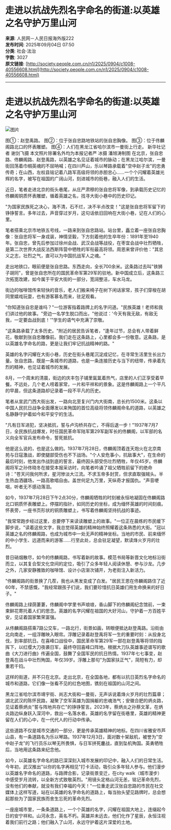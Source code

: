# 走进以抗战先烈名字命名的街道:以英雄之名守护万里山河

**来源**: 人民网－人民日报海外版222  
**发布时间**: 2025年09月04日 07:50  
**分类**: 社会·法治  
**字数**: 3027  
**原文链接**: [http://society.people.com.cn/n1/2025/0904/c1008-40556608.html](http://society.people.com.cn/n1/2025/0904/c1008-40556608.html)

---

# 走进以抗战先烈名字命名的街道:以英雄之名守护万里山河

![图片](/api/md-docs/image/84e27e8e21e078d89c164f05ef586618/)

图①：赵登禹路。 图②：位于张自忠路地铁站的张自忠胸像。 图③：位于佟麟阁路北口的怀表雕塑。 图④：人们在黑龙江省哈尔滨市一曼街上行走。 新华社记者 谢剑飞摄 本文照片除署名外均为本报记者严 冰摄 潘旭涛制图 在北京，张自忠路、佟麟阁路、赵登禹路，以英雄之名见证着城市的脉动；在黑龙江哈尔滨，一曼街回荡着巾帼英魂的不屈呐喊；在四川芦山，乐以琴路承载着"空中赵子龙"的忠勇传奇；在山西，左权县铭记着八路军高级将领的赤胆忠心……一个个闪耀着英雄光辉的名字，被写在祖国的广阔山河，刻进城市的街巷，融入人们的生活。

近日，笔者走进北京的街头巷尾，从庄严肃穆的张自忠将军像，到承载历史记忆的佟麟阁铜质怀表雕塑，循着英雄之名，找寻大街小巷中的历史印记。

"为国家民族死之决心，海不清，石不烂，决不半点改变！"这是张自忠将军留下的铮铮誓言。多年过去，声音穿过岁月，这句话依旧回响在大街小巷，记在人们的心里。

笔者搭乘北京市地铁五号线，一路来到张自忠路站。站台里，矗立着一座张自忠胸像：张自忠将军一身戎装，神情坚毅，下方刻着他的生卒年份：1891年至1940年。张自忠，曾先后参加过徐州会战、武汉会战等战役，在枣宜会战中壮烈牺牲，是第二次世界大战反法西斯阵营中牺牲的军衔最高将领。周恩来曾评价他："其忠义之志，壮烈之气，直可以为中国抗战军人之魂。"

走出地铁口，眼前便是张自忠路。东西走向，全长700余米。这条路过去叫"铁狮子胡同"，曾是张自忠所在的国民革命军第29军的驻地。新中国成立后，这条路三次拓宽改建，如今属于平安大街的一部分，宽阔整洁，车水马龙。

街边的咖啡馆传来轻快的音乐，老人们搬来椅子在树下闲话家常，孩子们穿梭在胡同里嬉戏玩耍，也有游客慕名而来，驻足观看。

"你知道张自忠是谁吗？"一位游客指着路牌上的名字问道。"民族英雄！老师和我们讲过他的故事。"旁边一名学生脱口而出，"他说过：'今天有我无敌，有敌无我，一定要血战到底！'"学生的语气中充满了崇敬。

"这条路承载了太多历史。"附近的居民告诉笔者，"逢年过节，总会有人带着鲜花，敬献到张自忠雕像前。我们走在这条路上，心里都会多一份敬意。这条路，是以英雄名字命名的路，更是让我们牢记抗战精神的路。"

英雄的名字闪耀在大街小巷，历史在街头巷尾沉淀成记忆，在寻常生活里生长出力量。张自忠路，既是一条城市的道路，也是一条连接历史与当下的纽带，传承着先烈的精神，也见证着城市的发展。

8月，一个周末的清晨，街边的庆丰包子铺里氤氲着热气，店里的人们正享受着早餐。不远处，几个老人唠着家常，一片和平祥和的景象。这是佟麟阁路上一个平凡的早晨，但这条道路却记录着一段不平凡的历史。

笔者从宣武门西大街出发，一路向北至复兴门内大街南，总长约1500米。这条以中国人民抗日战争全面爆发以来殉国的首位高级将领佟麟阁命名的道路，以英雄之名静静守护着如今和平安宁的生活。

"凡有日军进犯，坚决抵抗，誓与卢沟桥共存亡，不得后退一步！"1937年7月7日，全民族抗战爆发，时任国民革命军陆军第29军副军长的佟麟阁，以军部的名义向全军官兵发布命令，誓死抵抗。

他是这么说的，也是这么做的。1937年7月28日，佟麟阁顶着连天炮火在北京南苑与日寇激战，即使腿部受伤也不下战场。"个人安危事小，抗敌事大"，在生命的最后时刻，他发出作战到底的誓言，最终因头部受伤壮烈牺牲，年仅45岁。佟麟阁将军之孙佟晓冬在接受本报采访时，向笔者吟诵了祖父牺牲前留下的绝命诗："苍天问我何所求，星河惨淡大江流。不求玉帝多封赏，但求直取强贼头。半生热血洒疆场，一路高歌唱自由。盖世何足九万里，天纵奇才报国仇。"声音哽咽，听者无不感动落泪。

如今，1937年7月28日下午2点30分，佟麟阁牺牲的时刻被永恒地凝固在佟麟阁路北口铜质怀表雕塑上。停摆的指针，如同历史的坐标，成为缅怀英雄的时间刻痕。怀表旁，一座书页形状的铜质雕塑上，书写着佟麟阁坚持抗战的事迹。

"我常常跑步经过这里，总要停下来读读雕塑上的故事。"一位正在晨练的市民缓下脚步说，"读着这些文字，我总觉得英雄的精神始终照耀着这条熟悉的大街。"冠以英雄之名的佟麟阁路，也成为城市中一处无声的精神坐标。当地的市民、前来缅怀的中小学生、远道而来的游客……行至此处，总会驻足凝望，默读烽火岁月的壮烈。

昔日硝烟散尽，如今的佟麟阁路，书写着新的故事。模范书局等新晋文化地标沿街而立，以其复合型文化空间的定位，吸引了众多年轻人阅读休憩、参与沙龙。几步之外，几家安静雅致的咖啡馆、设计小店渐次铺开，为老街注入新活力。

"佟麟阁路的街景换了几茬，我也从黑发变成了白发。"居民王恩在佟麟阁路住了近60年，不禁感慨，"我经常跟孩子们说，我们要珍惜抗日英雄们用生命换来的好日子。"

佟麟阁路上绿荫萋萋，佟麟阁中学里书声琅琅，香山脚下的佟麟阁纪念馆前，一束束鲜花寄托着人们的思念。英雄的名字闪耀在祖国的大好河山，守护着一方百姓平安，见证着国家繁荣富强。

从佟麟阁路搭乘7路公交车，一路北行，街景如画，转眼便抵达赵登禹路。沿街由北向南走，一组浮雕映入眼帘。浮雕记录着赵登禹将军一生的重要时刻：从投身北伐，到率部抗日。在喜峰口战役中，国民革命军第29军一部在赵登禹等将领的指挥下，以红缨大刀夜袭日军，最终夺回喜峰口阵地。根据大刀队英雄事迹谱写的歌曲《大刀进行曲》传遍全国，鼓舞了全国军民的抗日热情。1937年七七事变，赵登禹在战斗中壮烈殉国，年仅39岁。浮雕上那句"为国家扶正气"，简短有力，却重若千钧。

这样的街道，并不只在北京。走出北京，在全国各地，都有以抗日英烈名字命名的城市和道路，它们像一张看不见的红色地图，镌刻在祖国的山河之间。

黑龙江省哈尔滨市靖宇街、尚志大街和一曼街，无声诉说着烽火岁月的壮烈篇章；湖北武汉的陈怀民路，凝聚了空军英雄为国捐躯的忠魂浩气；安徽合肥的炳炎路，见证着蔡炳炎"誓与阵地共存亡"的铮铮誓言。2023年，蔡炳炎之孙蔡文革，在炳炎路边纵身跃入深河中，救出一名落水者。英雄的名字留在街巷里，英雄的精神更留在人们的心中，在一代代人的行动中传承。

这些道路不仅是城市交通的一部分，更是传承英雄精神的地标。在四川省雅安市芦山县，有一条道路名为乐以琴路。1937年12月3日，面对数十架敌机，被誉为"空中赵子龙"的飞行员乐以琴无所畏惧，与日军拼死鏖战，直到坠机殉国。英勇牺牲后，当地用这条路来纪念他。

如今，以英雄名字命名的路已深深刻入城市发展的印记中，融入人们的日常生活。今年初，武汉推出"以你的名字再相见"打卡活动，吸引众多年轻人参与。他们漫步以英雄名字命名的道路，与路牌合影，记录街景变迁，在city walk（城市漫步）中感受岁月流转，以全新方式致敬英烈。"用镜头定格山河无恙，铭记革命先烈，没有他们的奉献，就没有我们幸福的今天！"一位重走武汉张自忠路的市民在社交媒体上这样写道，站在以英雄的名字命名的道路上，每当抬头望见路牌时，总会想起那些为了国家民族而舍生忘死的革命先烈。

一座座城市里，一条条道路上，一个个英雄的名字，闪耀在祖国大地上，连缀起今日的安宁祥和。山河永念，英名不朽。英雄并未远去，他们化作了星辰，永恒注视着我们前行之路；他们融入了山河，永远守护着这片深爱的土地。

